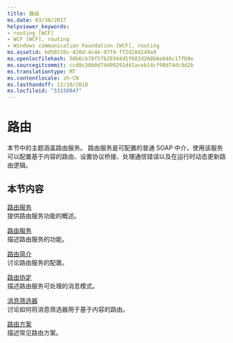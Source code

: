 ```yaml
---
title: 路由
ms.date: 03/30/2017
helpviewer_keywords:
- routing [WCF]
- WCF [WCF], routing
- Windows communication Foundation [WCF], routing
ms.assetid: bd56516c-420d-4c4e-97f9-f72d28d149a9
ms.openlocfilehash: 50b6cb78f5fb20344d5f682d268b6e646c17fb9e
ms.sourcegitcommit: ccd8c36b0d74d99291d41aceb14cf98d74dc9d2b
ms.translationtype: MT
ms.contentlocale: zh-CN
ms.lasthandoff: 12/10/2018
ms.locfileid: "53150847"
---
```

# <a name="routing"></a>路由
本节中的主题涵盖路由服务。 路由服务是可配置的普通 SOAP 中介，使用该服务可以配置基于内容的路由、设置协议桥接、处理通信错误以及在运行时动态更新路由逻辑。  
  
## <a name="in-this-section"></a>本节内容  
 [路由服务](../../../../docs/framework/wcf/feature-details/routing-service.md)  
 提供路由服务功能的概述。  
  
 [路由服务](../../../../docs/framework/wcf/feature-details/routing-service.md)  
 描述路由服务的功能。  
  
 [路由简介](../../../../docs/framework/wcf/feature-details/routing-introduction.md)  
 讨论路由服务的配置。  
  
 [路由协定](../../../../docs/framework/wcf/feature-details/routing-contracts.md)  
 描述路由服务可处理的消息模式。  
  
 [消息筛选器](../../../../docs/framework/wcf/feature-details/message-filters.md)  
 讨论如何将消息筛选器用于基于内容的路由。  
  
 [路由方案](../../../../docs/framework/wcf/feature-details/routing-scenarios.md)  
 描述常见路由方案。
